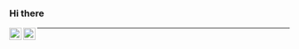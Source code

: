 ### Hi there <img src="https://media.giphy.com/media/hvRJCLFzcasrR4ia7z/giphy.gif" width="5px">

<a href="https://www.linkedin.com/in/nicola-gulmini-576924135/">
  <img align="left" alt="Nicola's Linkedin" width="22px" src="https://raw.githubusercontent.com/peterthehan/peterthehan/master/assets/linkedin.svg" />
</a><a href="https://www.instagram.com/nicolagulmini/"><img align="left" alt="Nicola's Instagram" width="22px" src="https://raw.githubusercontent.com/hussainweb/hussainweb/main/icons/instagram.png" /></a>

---
